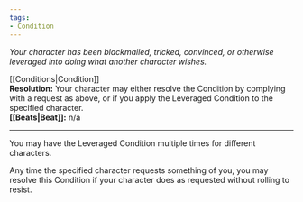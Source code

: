 ```yaml
---
tags:
- Condition
---
```


_Your character has been blackmailed, tricked, convinced, or otherwise leveraged into doing what another character wishes._

[[Conditions|Condition]]\
**Resolution:** Your character may either resolve the Condition by complying with a request as above, or if you apply the Leveraged Condition to the specified character.\
**[[Beats|Beat]]:** n/a

---

You may have the Leveraged Condition multiple times for different characters.

Any time the specified character requests something of you, you may resolve this Condition if your character does as requested without rolling to resist.